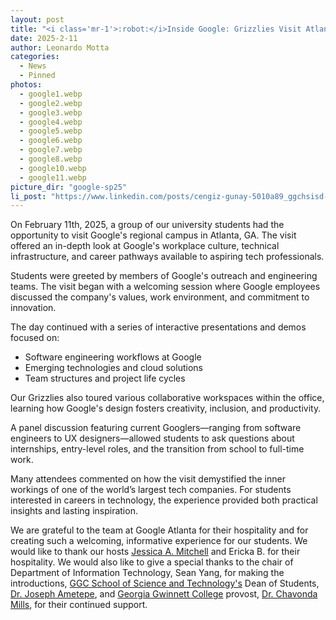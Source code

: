 ```yaml
---
layout: post
title: "<i class='mr-1'>:robot:</i>Inside Google: Grizzlies Visit Atlanta Campus"
date: 2025-2-11
author: Leonardo Motta
categories:
  - News
  - Pinned
photos:
  - google1.webp
  - google2.webp
  - google3.webp
  - google4.webp
  - google5.webp
  - google6.webp
  - google7.webp
  - google8.webp
  - google10.webp
  - google11.webp
picture_dir: "google-sp25"
li_post: "https://www.linkedin.com/posts/cengiz-gunay-5010a89_ggchsisd-sdfieldtrip-softwaredevelopment-activity-7296011215569375232-Np92"
---
```

On February 11th, 2025, a group of our university students had the opportunity to
visit Google's regional campus in Atlanta, GA. The visit offered an in-depth
look at Google's workplace culture, technical infrastructure, and career
pathways available to aspiring tech professionals.

Students were greeted by members of Google's outreach and engineering
teams. The visit began with a welcoming session where Google employees discussed
the company's values, work environment, and commitment to innovation.

The day continued with a series of interactive presentations and demos focused
on:

- Software engineering workflows at Google
- Emerging technologies and cloud solutions
- Team structures and project life cycles

Our Grizzlies also toured various collaborative workspaces within the office,
learning how Google's design fosters creativity, inclusion, and productivity.

A panel discussion featuring current Googlers—ranging from software engineers
to UX designers—allowed students to ask questions about internships,
entry-level roles, and the transition from school to full-time work.

Many attendees commented on how the visit demystified the inner workings of one
of the world’s largest tech companies. For students interested in careers in
technology, the experience provided both practical insights and lasting
inspiration.

We are grateful to the team at Google Atlanta for their hospitality and for
creating such a welcoming, informative experience for our students. We would
like to thank our hosts
[Jessica A. Mitchell](https://www.linkedin.com/in/jessica-jess-mitchell) and
Ericka B. for their hospitality. We would also like to give a special thanks to
the chair of Department of Information Technology, Sean Yang, for making the
introductions, [GGC School of Science and Technology's](https://www.linkedin.com/showcase/ggc-school-of-science-and-technology/)
Dean of Students,
[Dr. Joseph Ametepe](https://www.linkedin.com/in/joseph-ametepe-5ab30794), and
[Georgia Gwinnett College](https://www.linkedin.com/school/georgiagwinnettcollege/)
provost, [Dr. Chavonda Mills](https://www.linkedin.com/in/chavonda-mills-phd-7310734),
for their continued support.
